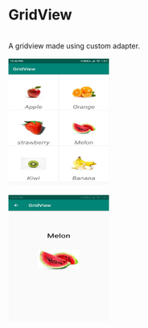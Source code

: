 <h1> GridView </h1> <br>
A gridview made using custom adapter.

<br>
<br>

<img src="https://github.com/kshitiz-kumar/GridView/blob/master/image1.jpeg" alt="alt text" width="200" height="250">

<br>
<br>
<img src="https://github.com/kshitiz-kumar/GridView/blob/master/image2.jpeg" alt="alt text" width="200" height="250">
